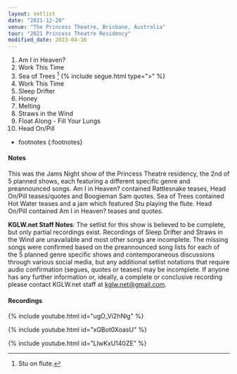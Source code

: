 ```yaml
---
layout: setlist
date: "2021-12-20"
venue: "The Princess Theatre, Brisbane, Australia"
tour: "2021 Princess Theatre Residency"
modified_date: 2023-04-16
---
```



 1. Am I in Heaven?
 2. Work This Time
 3. Sea of Trees
    [^1]
    {% include segue.html type=">" %}
 4. Work This Time
 5. Sleep Drifter
 6. Honey
 7. Melting
 8. Straws in the Wind
 9. Float Along - Fill Your Lungs
 10. Head On/Pill

<!--snippet-->
* footnotes
{:footnotes}
[^1]: Stu on flute.

#### Notes
This was the Jams Night show of the Princess Theatre residency, the 2nd of 5 planned shows, each featuring a different specific genre and preannounced songs.  Am I in Heaven? contained Rattlesnake teases, Head On/Pill teases/quotes and Boogieman Sam quotes.  Sea of Trees contained Hot Water teases and a jam which featured Stu playing the flute.  Head On/Pill contained Am I in Heaven? teases and quotes.

**KGLW.net Staff Notes**: The setlist for this show is believed to be complete, but only partial recordings exist. Recordings of Sleep Drifter and Straws in the Wind are unavailable and most other songs are incomplete.  The missing songs were confirmed based on the preannounced song lists for each of the 5 planned genre specific shows and contemporaneous discussions through various social media, but any additional setlist notations that require audio confirmation (segues, quotes or teases) may be incomplete. If anyone has any further information or, ideally, a complete or conclusive recording please contact KGLW.net staff at kglw.net@gmail.com.

 

#### Recordings

{% include youtube.html id="ugO_Vi2hNlg" %}

{% include youtube.html id="xGBot0XoasU" %}

{% include youtube.html id="LIwKxU140ZE" %}
